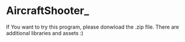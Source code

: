 # AircraftShooter_

If You want to try this program, please donwload the .zip file. There are additional libraries and assets :)
